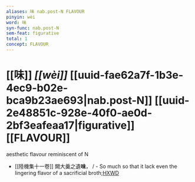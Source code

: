 ```yaml
---
aliases: 味 nab.post-N FLAVOUR
pinyin: wèi
word: 味
syn-func: nab.post-N
sem-feat: figurative
total: 1
concept: FLAVOUR 
---
```

# [[味]] *[[wèi]]*  [[uuid-fae62a7f-1b3e-4ec9-b02e-bca9b23ae693|nab.post-N]] [[uuid-2e48851c-928e-40f0-ae0d-2bf3eafeaa17|figurative]] [[FLAVOUR]]
aesthetic flavour reminiscent of N
 - [[陸機集十一卷]] 闕大羹之遺**味**， / - So much so that it lack even the lingering flavor of a sacrificial broth;[HXWD](https://hxwd.org/textview.html?location=CH2b1575_CHANT_001-12a.28)